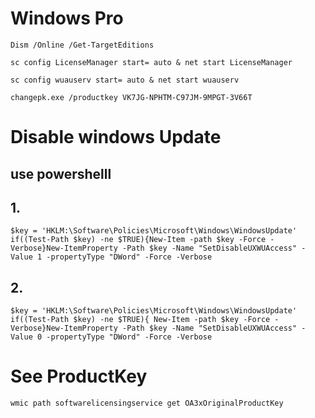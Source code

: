 # Windows Pro

    Dism /Online /Get-TargetEditions
    
    sc config LicenseManager start= auto & net start LicenseManager
    
    sc config wuauserv start= auto & net start wuauserv
    
    changepk.exe /productkey VK7JG-NPHTM-C97JM-9MPGT-3V66T


# Disable windows Update 
## use powershelll

## 1.
    $key = 'HKLM:\Software\Policies\Microsoft\Windows\WindowsUpdate'
    if((Test-Path $key) -ne $TRUE){New-Item -path $key -Force -Verbose}New-ItemProperty -Path $key -Name "SetDisableUXWUAccess" -Value 1 -propertyType "DWord" -Force -Verbose

## 2. 
    $key = 'HKLM:\Software\Policies\Microsoft\Windows\WindowsUpdate'
    if((Test-Path $key) -ne $TRUE){ New-Item -path $key -Force -Verbose}New-ItemProperty -Path $key -Name "SetDisableUXWUAccess" -Value 0 -propertyType "DWord" -Force -Verbose
        
# See ProductKey
    wmic path softwarelicensingservice get OA3xOriginalProductKey
